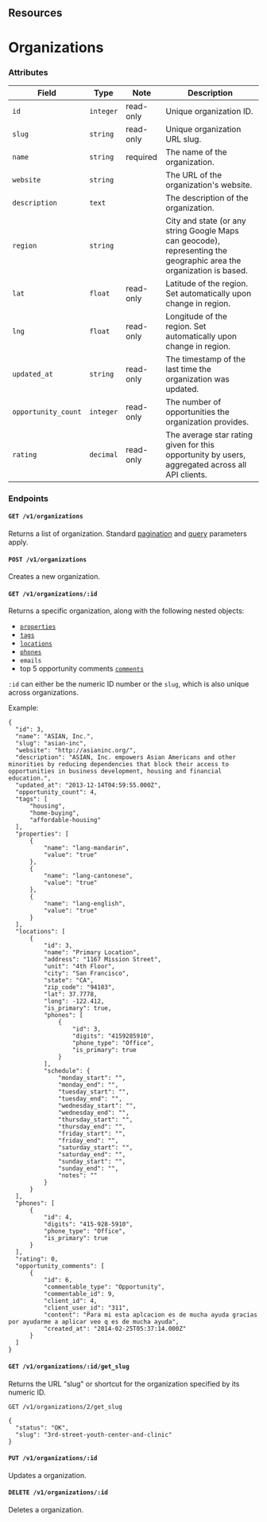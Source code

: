 ## Resources

# Organizations

### Attributes

Field               | Type         | Note       | Description                                  
--------------------|--------------|------------|---------------------------------------
`id`                | `integer`    | read-only  | Unique organization ID.
`slug`              | `string`     | read-only  | Unique organization URL slug.
`name`              | `string`     | required   | The name of the organization.
`website`           | `string`     |            | The URL of the organization's website.
`description`       | `text`       |            | The description of the organization.
`region`            | `string`     |            | City and state (or any string Google Maps can geocode), representing the geographic area the organization is based.
`lat`               | `float`      | read-only  | Latitude of the region. Set automatically upon change in region.
`lng`               | `float`      | read-only  | Longitude of the region. Set automatically upon change in region.
`updated_at`        | `string`     | read-only  | The timestamp of the last time the organization was updated.
`opportunity_count` | `integer`    | read-only  | The number of opportunities the organization provides.
`rating`            | `decimal`    | read-only  | The average star rating given for this opportunity by users, aggregated across all API clients.

### Endpoints

#### `GET /v1/organizations`

Returns a list of organization. Standard [pagination](/docs/common/pagination.md) and [query](/docs/common/query.md) parameters apply.

#### `POST /v1/organizations`

Creates a new organization.

#### `GET /v1/organizations/:id`

Returns a specific organization, along with the following nested objects:

- [`properties`](properties.md)
- [`tags`](tags.md)
- [`locations`](locations.md)
- [`phones`](phones.md)
- `emails`
- top 5 opportunity comments [`comments`](comments.md)

`:id` can either be the numeric ID number or the `slug`, which is also unique across organizations.

Example:

    {
      "id": 3,
      "name": "ASIAN, Inc.",
      "slug": "asian-inc",
      "website": "http://asianinc.org/",
      "description": "ASIAN, Inc. empowers Asian Americans and other minorities by reducing dependencies that block their access to opportunities in business development, housing and financial education.",
      "updated_at": "2013-12-14T04:59:55.000Z",
      "opportunity_count": 4,
      "tags": [
          "housing",
          "home-buying",
          "affordable-housing"
      ],
      "properties": [
          {
              "name": "lang-mandarin",
              "value": "true"
          },
          {
              "name": "lang-cantonese",
              "value": "true"
          },
          {
              "name": "lang-english",
              "value": "true"
          }
      ],
      "locations": [
          {
              "id": 3,
              "name": "Primary Location",
              "address": "1167 Mission Street",
              "unit": "4th Floor",
              "city": "San Francisco",
              "state": "CA",
              "zip_code": "94103",
              "lat": 37.7778,
              "long": -122.412,
              "is_primary": true,
              "phones": [
                  {
                      "id": 3,
                      "digits": "4159285910",
                      "phone_type": "Office",
                      "is_primary": true
                  }
              ],
              "schedule": {
                  "monday_start": "",
                  "monday_end": "",
                  "tuesday_start": "",
                  "tuesday_end": "",
                  "wednesday_start": "",
                  "wednesday_end": "",
                  "thursday_start": "",
                  "thursday_end": "",
                  "friday_start": "",
                  "friday_end": "",
                  "saturday_start": "",
                  "saturday_end": "",
                  "sunday_start": "",
                  "sunday_end": "",
                  "notes": ""
              }
          }
      ],
      "phones": [
          {
              "id": 4,
              "digits": "415-928-5910",
              "phone_type": "Office",
              "is_primary": true
          }
      ],
      "rating": 0,
      "opportunity_comments": [
          {
              "id": 6,
              "commentable_type": "Opportunity",
              "commentable_id": 9,
              "client_id": 4,
              "client_user_id": "311",
              "content": "Para mi esta aplcacion es de mucha ayuda gracias por ayudarme a aplicar veo q es de mucha ayuda",
              "created_at": "2014-02-25T05:37:14.000Z"
          }
      ]
    }

#### `GET /v1/organizations/:id/get_slug`

Returns the URL "slug" or shortcut for the organization specified by its numeric ID.

    GET /v1/organizations/2/get_slug

    {
      "status": "OK",
      "slug": "3rd-street-youth-center-and-clinic"
    }

#### `PUT /v1/organizations/:id`

Updates a organization.

#### `DELETE /v1/organizations/:id`

Deletes a organization.
